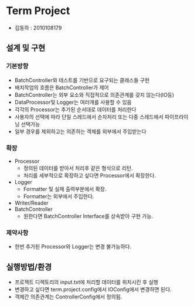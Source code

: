 # Term Project 
* 김동하 : 2010108179

## 설계 및 구현
### 기본방향
* BatchController와 테스트를 기반으로 요구되는 클래스들 구현
* 배치작업의 흐름은 BatchController가 제어
* BatchController는 외부 요소와 직접적으로 의존관계를 갖지 않는다(IO등)
* DataProcessor및 Logger는 여러개를 사용할 수 있음
* 각각의 Processor는 추가된 순서대로 데이터를 처리한다
* 사용자의 선택에 따라 단일 스레드에서 순차처리 또는 다중 스레드에서 파이프라이닝 선택가능
* 일부 경우를 제외하고는 의존하는 객체를 외부에서 주입받는다
### 확장
* Processor
  * 정의된 데이터를 받아서 처리후 같은 형식으로 리턴.
  * 처리를 세부적으로 확장하고 싶다면 Processor에서 확장한다. 
* Logger
  * Formatter 및 실제 출력부분에서 확장.
  * Formatter는 외부에서 주입한다.
* Writer/Reader
* BatchController
  * 원한다면 BatchController Interface를 상속받아 구현 가능.

### 제약사항
* 한번 추가된 Processor와 Logger는 변경 불가능하다.


## 실행방법/환경
* 프로젝트 디렉토리의 input.txt에 처리할 데이터를 위치시킨 후 실행
* 변경하고 싶다면 term.project.config에서 IOConfig에서 변경하면 된다.
* 객체간 의존관계는 ControllerConfig에서 정의됨.
